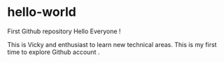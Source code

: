 # hello-world
First Github repository
Hello Everyone !

This is Vicky and enthusiast to learn new technical areas. This is my first time to explore Github account . 
